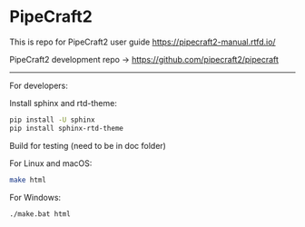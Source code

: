 # PipeCraft2

This is repo for PipeCraft2 user guide
https://pipecraft2-manual.rtfd.io/

PipeCraft2 development repo -> https://github.com/pipecraft2/pipecraft

______________________________________________________


For developers:

Install sphinx and rtd-theme:

```bash
pip install -U sphinx
pip install sphinx-rtd-theme
```

Build for testing (need to be in doc folder)

For Linux and macOS:

```bash
make html
```

For Windows:

```bash
./make.bat html
```



